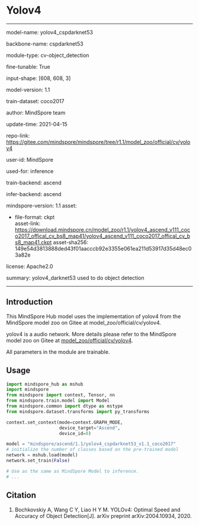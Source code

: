 # Yolov4

---

model-name: yolov4_cspdarknet53

backbone-name: cspdarknet53

module-type: cv-object_detection

fine-tunable: True

input-shape: [608, 608, 3]

model-version: 1.1

train-dataset: coco2017

author: MindSpore team

update-time: 2021-04-15

repo-link: <https://gitee.com/mindspore/mindspore/tree/r1.1/model_zoo/official/cv/yolov4>

user-id: MindSpore

used-for: inference

train-backend: ascend

infer-backend: ascend

mindspore-version: 1.1
asset:

-
    file-format: ckpt  
    asset-link: <https://download.mindspore.cn/model_zoo/r1.1/yolov4_ascend_v111_coco2017_offical_cv_bs8_map41/yolov4_ascend_v111_coco2017_offical_cv_bs8_map41.ckpt>
    asset-sha256: 149e54d3813888ded43f01aacccb92e3355e061ea211d53917d35d48ec03a82e

license: Apache2.0

summary: yolov4_darknet53 used to do object detection

---

## Introduction

This MindSpore Hub model uses the implementation of yolov4 from the MindSpore model zoo on Gitee at model_zoo/official/cv/yolov4.

yolov4 is a audio network. More details please refer to the MindSpore model zoo on Gitee at [model_zoo/official/cv/yolov4](https://gitee.com/mindspore/mindspore/blob/r1.1/model_zoo/official/cv/yolov4/README.MD).

All parameters in the module are trainable.

## Usage

```python
import mindspore_hub as mshub
import mindspore
from mindspore import context, Tensor, nn
from mindspore.train.model import Model
from mindspore.common import dtype as mstype
from mindspore.dataset.transforms import py_transforms

context.set_context(mode=context.GRAPH_MODE,
                    device_target="Ascend",
                    device_id=0)

model = "mindspore/ascend/1.1/yolov4_cspdarknet53_v1.1_coco2017"
# initialize the number of classes based on the pre-trained model
network = mshub.load(model)
network.set_train(False)

# Use as the same as MindSpore Model to inference.
# ...
```

## Citation

1. Bochkovskiy A, Wang C Y, Liao H Y M. YOLOv4: Optimal Speed and Accuracy of Object Detection[J].
   arXiv preprint arXiv:2004.10934, 2020.
